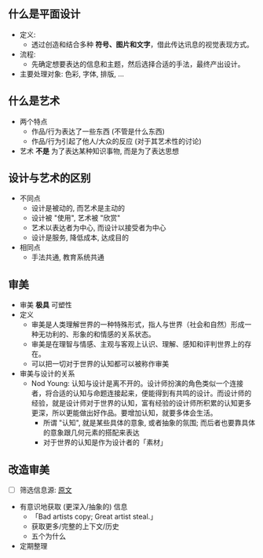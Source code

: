 ## 什么是平面设计

* 定义:
  * 透过创造和结合多种 **符号、图片和文字**，借此传达讯息的视觉表现方式。
* 流程:
  * 先确定想要表达的信息和主题，然后选择合适的手法，最终产出设计。
* 主要处理对象: 色彩, 字体, 排版, ...

## 什么是艺术

* 两个特点
  * 作品/行为表达了一些东西 (不管是什么东西)
  * 作品/行为引起了他人/大众的反应 (对于其艺术性的讨论)
* 艺术 **不是** 为了表达某种知识事物, 而是为了表达思想

## 设计与艺术的区别

* 不同点
  * 设计是被动的, 而艺术是主动的
  * 设计被 "使用", 艺术被 "欣赏"
  * 艺术以表达者为中心, 而设计以接受者为中心
  * 设计是服务, 降低成本, 达成目的
* 相同点
  * 手法共通, 教育系统共通

## 审美

* 审美 **极具** 可塑性
* 定义
  * 审美是人类理解世界的一种特殊形式，指人与世界（社会和自然）形成一种无功利的、形象的和情感的关系状态。
  * 审美是在理智与情感、主观与客观上认识、理解、感知和评判世界上的存在。
  * 可以把一切对于世界的认知都可以被称作审美
* 审美与设计的关系
  * Nod Young: 认知与设计是离不开的。设计师扮演的角色类似一个连接者，将合适的认知与命题连接起来，便能得到有共鸣的设计。而设计师的经验，就是设计师对于世界的认知，富有经验的设计师所积累的认知更多更深，所以更能做出好作品。要增加认知，就要多体会生活。
    * 所谓 "认知", 就是某些具体的意象, 或者抽象的氛围; 而后者也要靠具体的意象跟几何元素的搭配来表达
    * 对于世界的认知是作为设计者的「素材」

## 改造审美

* [ ] 筛选信息源: [原文](https://sspai.com/post/72187)
* 有意识地获取 (更深入/抽象的) 信息
  * 「Bad artists copy; Great artist steal.」
  * 获取更多/完整的上下文/历史
  * 五个为什么
* 定期整理
